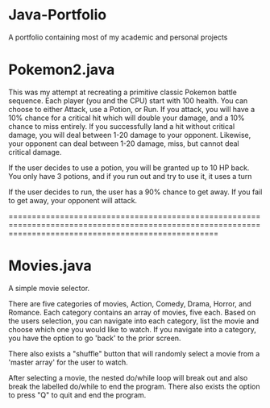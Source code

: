 # Java-Portfolio
A portfolio containing most of my academic and personal projects

# Pokemon2.java
This was my attempt at recreating a primitive classic Pokemon battle sequence. 
Each player (you and the CPU) start with 100 health. You can choose to either Attack, use a Potion, or Run.
If you attack, you will have a 10% chance for a critical hit which will double your damage, and a 10% chance to miss entirely.
If you successfully land a hit without critical damage, you will deal between 1-20 damage to your opponent.
Likewise, your opponent can deal between 1-20 damage, miss, but cannot deal critical damage.

If the user decides to use a potion, you will be granted up to 10 HP back. You only have 3 potions, and if you run out and try to use it, it uses a turn

If the user decides to run, the user has a 90% chance to get away. 
If you fail to get away, your opponent will attack.


=========================================================================================================================================================

# Movies.java
A simple movie selector.

There are five categories of movies, Action, Comedy, Drama, Horror, and Romance.
Each category contains an array of movies, five each.
Based on the users selection, you can navigate into each category, list the movie and choose which one you would like to watch.
If you navigate into a category, you have the option to go 'back' to the prior screen.

There also exists a "shuffle" button that will randomly select a movie from a 'master array' for the user to watch.

After selecting a movie, the nested do/while loop will break out and also break the labelled do/while to end the program.
There also exists the option to press "Q" to quit and end the program.
